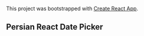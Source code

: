 This project was bootstrapped with [Create React App](https://github.com/facebook/create-react-app).

## Persian React Date Picker
